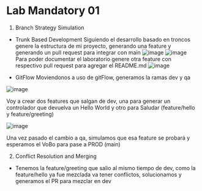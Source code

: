 # Lab Mandatory 01

1. Branch Strategy Simulation
- Trunk Based Development
  Siguiendo el desarrollo basado en troncos genere la estructura de mi proyecto, generando una feature y generando un pull request para integrar con main
![image](https://github.com/LuisGutierrezRdz/lab-mandaroty01/assets/115661340/803ff9d2-f812-4d5d-a21b-cbe15e7d728b)
![image](https://github.com/LuisGutierrezRdz/lab-mandaroty01/assets/115661340/5ab37b0f-2b4b-46e1-993b-d60b6e40ab78)
  Para poder documentar el laboratorio genere otra feature con respectivo pull request para agregar el README.md
  ![image](https://github.com/LuisGutierrezRdz/lab-mandaroty01/assets/115661340/90f93773-f47d-4a96-b197-45831b430791)
 
- GitFlow
  Moviendonos a uso de gitFlow, generamos la ramas dev y qa
  
![image](https://github.com/LuisGutierrezRdz/lab-mandaroty01/assets/115661340/19bdda8e-7ced-4b03-8fda-77b80477b86f)

Voy a crear dos features que salgan de dev, una para generar un controlador que devuelva un Hello World y otro para Saludar (feature/hello y feature/greeting)

![image](https://github.com/LuisGutierrezRdz/lab-mandaroty01/assets/115661340/dfb4fee9-5082-4b08-be1e-4f453251a62a)

Una vez pasado el cambio a qa, simulamos que esa feature se probará y esperamos el VoBo para pase a PROD (main)

2. Conflict Resolution and Merging

- Tenemos la feature/greeting que salio al mismo tiempo de dev, como la feature/hello ya fue mezclada va tener conflictos, solucionamos y generamos el PR para mezclar en dev

